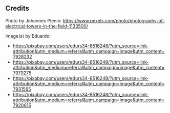## Credits

Photo by Johannes Plenio: https://www.pexels.com/photo/photography-of-electrical-towers-in-the-field-1133500/

Image(s) by Eduardo:

- https://pixabay.com/users/edurs34-8516248/?utm_source=link-attribution&utm_medium=referral&utm_campaign=image&utm_content=7928232
- https://pixabay.com/users/edurs34-8516248/?utm_source=link-attribution&utm_medium=referral&utm_campaign=image&utm_content=7979275
- https://pixabay.com/users/edurs34-8516248/?utm_source=link-attribution&utm_medium=referral&utm_campaign=image&utm_content=7931565
- https://pixabay.com/users/edurs34-8516248/?utm_source=link-attribution&utm_medium=referral&utm_campaign=image&utm_content=7920615
